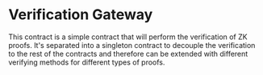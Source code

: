 # Verification Gateway

This contract is a simple contract that will perform the verification of ZK proofs. It's separated into a singleton contract to decouple the verification to the rest of the contracts and therefore can be extended with different verifying methods for different types of proofs.
